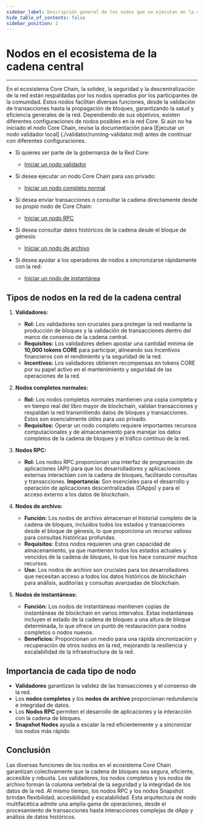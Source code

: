 ```yaml
---
sidebar_label: Descripción general de los nodos que se ejecutan en la cadena central
hide_table_of_contents: false
sidebar_position: 2
---
```


# Nodos en el ecosistema de la cadena central

---

En el ecosistema Core Chain, la solidez, la seguridad y la descentralización de la red están respaldadas por los nodos operados por los participantes de la comunidad. Estos nodos facilitan diversas funciones, desde la validación de transacciones hasta la propagación de bloques, garantizando la salud y eficiencia generales de la red. Dependiendo de sus objetivos, existen diferentes configuraciones de nodos posibles en la red Core. Si aún no ha iniciado el nodo Core Chain, revise la documentación para [Ejecutar un nodo validador local] (./validator/running-validator.md) antes de continuar con diferentes configuraciones.

- Si quieres ser parte de la gobernanza de la Red Core:

  - [Iniciar un nodo validador](./config/validator-node-config.md)

- Si desea ejecutar un nodo Core Chain para uso privado:
  - [Iniciar un nodo completo normal](./Full-Node/on-mainnet.md)

- Si desea enviar transacciones o consultar la cadena directamente desde su propio nodo de Core Chain:

  - [Iniciar un nodo RPC](./config/rpc-node-config.md)

- Si desea consultar datos históricos de la cadena desde el bloque de génesis:

  - [Iniciar un nodo de archivo](./config/archive-node-config.md)

- Si desea ayudar a los operadores de nodos a sincronizarse rápidamente con la red:

  - [Iniciar un nodo de instantánea](./config/snapshot-node-config.md)

## Tipos de nodos en la red de la cadena central

1. **Validadores:**
   - **Rol:** Los validadores son cruciales para proteger la red mediante la producción de bloques y la validación de transacciones dentro del marco de consenso de la cadena central.
   - **Requisitos:** Los validadores deben apostar una cantidad mínima de **10,000 tokens CORE** para participar, alineando sus incentivos financieros con el rendimiento y la seguridad de la red.
   - **Incentivos:** Los validadores obtienen recompensas en tokens CORE por su papel activo en el mantenimiento y seguridad de las operaciones de la red.

2. **Nodos completos normales:**
   - **Rol:** Los nodos completos normales mantienen una copia completa y en tiempo real del libro mayor de blockchain, validan transacciones y respaldan la red transmitiendo datos de bloques y transacciones. Estos son esencialmente útiles para uso privado.
   - **Requisitos:** Operar un nodo completo requiere importantes recursos computacionales y de almacenamiento para manejar los datos completos de la cadena de bloques y el tráfico continuo de la red.

3. **Nodos RPC:**
   - **Rol:** Los nodos RPC proporcionan una interfaz de programación de aplicaciones (API) para que los desarrolladores y aplicaciones externas interactúen con la cadena de bloques, facilitando consultas y transacciones.
     **Importancia:** Son esenciales para el desarrollo y operación de aplicaciones descentralizadas (DApps) y para el acceso externo a los datos de blockchain.

4. **Nodos de archivo:**
   - **Función:** Los nodos de archivo almacenan el historial completo de la cadena de bloques, incluidos todos los estados y transacciones desde el bloque de génesis, lo que proporciona un recurso valioso para consultas históricas profundas.
   - **Requisitos:** Estos nodos requieren una gran capacidad de almacenamiento, ya que mantienen todos los estados actuales y vencidos de la cadena de bloques, lo que los hace consumir muchos recursos.
   - **Uso:** Los nodos de archivo son cruciales para los desarrolladores que necesitan acceso a todos los datos históricos de blockchain para análisis, auditorías y consultas avanzadas de blockchain.

5. **Nodos de instantáneas:**
   - **Función:** Los nodos de instantáneas mantienen copias de instantáneas de blockchain en varios intervalos. Estas instantáneas incluyen el estado de la cadena de bloques a una altura de bloque determinada, lo que ofrece un punto de restauración para nodos completos o nodos nuevos.
   - **Beneficios:** Proporcionan un medio para una rápida sincronización y recuperación de otros nodos en la red, mejorando la resiliencia y escalabilidad de la infraestructura de la red.

## Importancia de cada tipo de nodo

- **Validadores** garantizan la validez de las transacciones y el consenso de la red.
- Los **nodos completos** y los **nodos de archivo** proporcionan redundancia e integridad de datos.
- Los **Nodos RPC** permiten el desarrollo de aplicaciones y la interacción con la cadena de bloques.
- **Snapshot Nodes** ayuda a escalar la red eficientemente y a sincronizar los nodos más rápido.

## Conclusión

Las diversas funciones de los nodos en el ecosistema Core Chain garantizan colectivamente que la cadena de bloques sea segura, eficiente, accesible y robusta. Los validadores, los nodos completos y los nodos de archivo forman la columna vertebral de la seguridad y la integridad de los datos de la red. Al mismo tiempo, los nodos RPC y los nodos Snapshot brindan flexibilidad, accesibilidad y escalabilidad. Esta arquitectura de nodo multifacética admite una amplia gama de operaciones, desde el procesamiento de transacciones hasta interacciones complejas de dApp y análisis de datos históricos.
